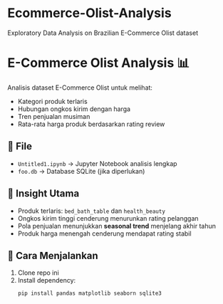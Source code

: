 # Ecommerce-Olist-Analysis
Exploratory Data Analysis on Brazilian E-Commerce Olist dataset
# E-Commerce Olist Analysis 📊

Analisis dataset E-Commerce Olist untuk melihat:
- Kategori produk terlaris
- Hubungan ongkos kirim dengan harga
- Tren penjualan musiman
- Rata-rata harga produk berdasarkan rating review

## 📁 File
- `Untitled1.ipynb` → Jupyter Notebook analisis lengkap
- `foo.db` → Database SQLite (jika diperlukan)

## 📌 Insight Utama
- Produk terlaris: `bed_bath_table` dan `health_beauty`
- Ongkos kirim tinggi cenderung menurunkan rating pelanggan
- Pola penjualan menunjukkan **seasonal trend** menjelang akhir tahun
- Produk harga menengah cenderung mendapat rating stabil

## 🚀 Cara Menjalankan
1. Clone repo ini
2. Install dependency:
   ```bash
   pip install pandas matplotlib seaborn sqlite3
